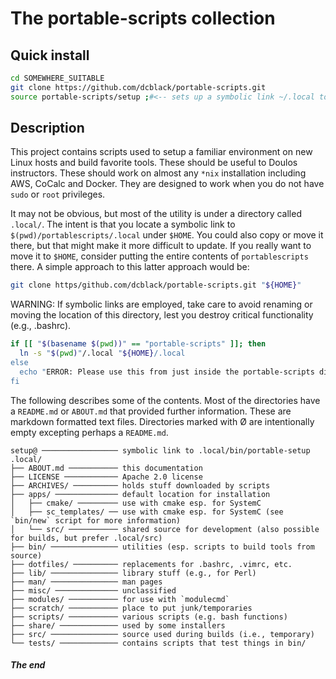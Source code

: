 The portable-scripts collection
===============================

Quick install
-------------

```bash
cd SOMEWHERE_SUITABLE
git clone https://github.com/dcblack/portable-scripts.git
source portable-scripts/setup ;#<-- sets up a symbolic link ~/.local to the portable scripts
```

Description
-----------

This project contains scripts used to setup a familiar environment on new Linux hosts and build favorite tools. These should be useful to Doulos instructors. These should work on almost any `*nix` installation including AWS, CoCalc and Docker. They are designed to work when you do not have `sudo` or `root` privileges.

It may not be obvious, but most of the utility is under a directory called `.local/`. The intent is that you locate a symbolic link to `$(pwd)/portablescripts/.local` under `$HOME`. You could also copy or move it there, but that might make it more difficult to update. If you really want to move it to `$HOME`, consider putting the entire contents of `portablescripts` there. A simple approach to this latter approach would be:

```bash
git clone https/github.com/dcblack/portable-scripts.git "${HOME}"
```

WARNING: If symbolic links are employed, take care to avoid renaming or moving the location of this directory, lest you destroy critical functionality (e.g., .bashrc).

```sh
if [[ "$(basename $(pwd))" == "portable-scripts" ]]; then
  ln -s "$(pwd)"/.local "${HOME}/.local
else
  echo "ERROR: Please use this from just inside the portable-scripts directory" 1>&2
fi
```

The following describes some of the contents. Most of the directories have a `README.md` or `ABOUT.md` that provided further information. These are markdown formatted text files. Directories marked with Ø are intentionally empty excepting perhaps a `README.md`.

```
setup@ ───────────────── symbolic link to .local/bin/portable-setup
.local/
├── ABOUT.md ─────────── this documentation
├── LICENSE ──────────── Apache 2.0 license
├── ARCHIVES/ ────────── holds stuff downloaded by scripts
├── apps/ ────────────── default location for installation
│   ├── cmake/ ───────── use with cmake esp. for SystemC
│   ├── sc_templates/ ── use with cmake esp. for SystemC (see `bin/new` script for more information)
│   └── src/ ─────────── shared source for development (also possible for builds, but prefer .local/src)
├── bin/ ─────────────── utilities (esp. scripts to build tools from source)
├── dotfiles/ ────────── replacements for .bashrc, .vimrc, etc.
├── lib/ ─────────────── library stuff (e.g., for Perl)
├── man/ ─────────────── man pages
├── misc/ ────────────── unclassified
├── modules/ ─────────── for use with `modulecmd`
├── scratch/ ─────────── place to put junk/temporaries
├── scripts/ ─────────── various scripts (e.g. bash functions)
├── share/ ───────────── used by some installers
├── src/ ─────────────── source used during builds (i.e., temporary)
└── tests/ ───────────── contains scripts that test things in bin/
```

##### The end
